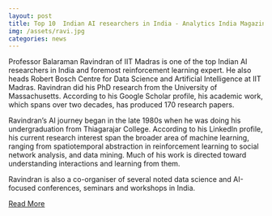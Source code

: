 ```yaml
---
layout: post
title: Top 10  Indian AI researchers in India - Analytics India Magazine
img: /assets/ravi.jpg
categories: news
---
```

Professor Balaraman Ravindran of IIT Madras is one of the top Indian AI researchers in India and foremost reinforcement learning expert. He also heads Robert Bosch Centre for Data Science and Artificial Intelligence at IIT Madras. Ravindran did his PhD research from the University of Massachusetts. According to his Google Scholar profile, his academic work, which spans over two decades, has produced 170 research papers.

Ravindran’s AI journey began in the late 1980s when he was doing his undergraduation from Thiagarajar College. According to his LinkedIn profile, his current research interest span the broader area of machine learning, ranging from spatiotemporal abstraction in reinforcement learning to social network analysis, and data mining. Much of his work is directed toward understanding interactions and learning from them.

Ravindran is also a co-organiser of several noted data science and AI-focused conferences, seminars and workshops in India.

<p><a href="https://analyticsindiamag.com/top-10-machine-learning-researchers-in-india/">Read More</a></p>
